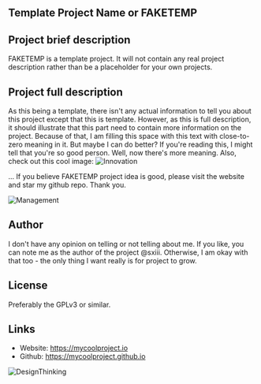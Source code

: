 ## Template Project Name or FAKETEMP

## Project brief description
FAKETEMP is a template project. It will not contain any real project description rather than be a placeholder for your own projects.

## Project full description
As this being a template, there isn't any actual information to tell you about this project except that this is template. 
However, as this is full description, it should illustrate that this part need to contain more information on the project.
Because of that, I am filling this space with this text with close-to-zero meaning in it.
But maybe I can do better? If you're reading this, I might tell that you're so good person. Well, now there's more meaning.
Also, check out this cool image:
![Innovation](https://www.viima.com/hs-fs/hubfs/Blog_Images/Innovation%20Management/innovation-matrix.png)

...
If you believe FAKETEMP project idea is good, please visit the website and star my github repo. Thank you.

![Management](https://www.viima.com/hs-fs/hubfs/Blog_Images/Innovation%20Management/key-aspects-of-innovation-management.png)

## Author
I don't have any opinion on telling or not telling about me. If you like, you can note me as the author of the
project @sxiii. Otherwise, I am okay with that too - the only thing I want really is for project to grow.

## License
Preferably the GPLv3 or similar.

## Links
* Website: https://mycoolproject.io
* Github: https://mycoolproject.github.io

![DesignThinking](https://blog.hypeinnovation.com/hs-fs/hub/314186/file-1028486050-png/Blog/phases-of-ideation.png)
